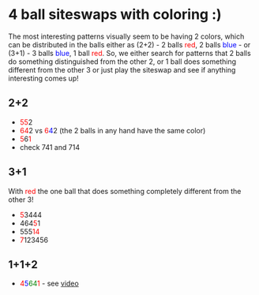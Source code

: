 # 4 ball siteswaps with coloring :)

The most interesting patterns visually seem to be having 2 colors, which can be distributed in the balls either as (2+2) - 2 balls <span style="color:red">red</span>, 2 balls <span style="color:blue">blue</span> - or (3+1) - 3 balls <span style="color:blue">blue</span>, 1 ball <span style="color:red">red</span>.
So, we either search for patterns that 2 balls do something distinguished from the other 2, or 1 ball does something different from the other 3 or just play the siteswap and see if anything interesting comes up!

## 2+2

- <span style="color:red">55</span>2
- <span style="color:red">64</span>2 vs <span style="color:red">6</span><span style="color:blue">4</span>2 (the 2 balls in any hand have the same color)
- <span style="color:red">5</span>6<span style="color:red">1
- check 741 and 714

## 3+1

With <span style="color:red">red</span> the one ball that does something completely different from the other 3!

- <span style="color:red">5</span>3444
- 464<span style="color:red">5</span>1
- 555<span style="color:red">14</span>
- <span style="color:red">7</span>123456

## 1+1+2

- <span style="color:red">4</span><span style="color:blue">5</span><span style="color:green">64</span><span style="color:red">1</span> - see [video](https://www.instagram.com/p/CIHBr8Fg9b3/)

